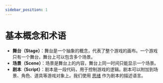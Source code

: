 ```yaml
---
sidebar_position: 1
---
```


# 基本概念和术语

- **舞台（Stage）**：舞台是一个抽象的概念，代表了整个游戏的画布。一个游戏只有一个舞台，舞台上可以包含多个场景。
- **场景（Scene）**：场景是舞台上的内容，舞台上同一时间只能显示一个场景。
- **剧本（Script）**：剧本是一段代码，用于控制游戏的逻辑。剧本可以附加到场景、角色、道具等游戏对象上。我们使用 [思绪](https://github.com/Icemic/sixu) 作为剧本的描述语言。

